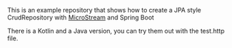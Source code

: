 This is an example repository that shows how to create a JPA style CrudRepository with [MicroStream](http://microstream.one) and Spring Boot


There is a Kotlin and a Java version, you can try them out with the test.http file.